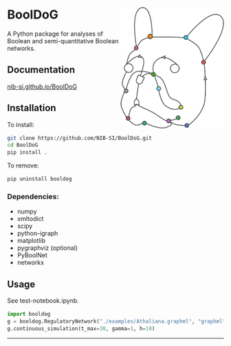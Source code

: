 # BoolDoG <img src="docs/figures/logo.png" raw=true alt="BoolDoG icon"  width="240" align="right" >

A Python package for analyses of Boolean and semi-quantitative Boolean networks.

## Documentation

[nib-si.github.io/BoolDoG](https://nib-si.github.io/BoolDoG)

## Installation

To install:

```bash
git clone https://github.com/NIB-SI/BoolDoG.git
cd BoolDoG
pip install .
```

To remove:

```bash
pip uninstall booldog
```

### Dependencies:

* numpy
* xmltodict
* scipy
* python-igraph
* matplotlib
* pygraphviz (optional)
* PyBoolNet
* networkx

## Usage

See test-notebook.ipynb.

```python
import booldog
g = booldog.RegulatoryNetwork("./examples/Athaliana.graphml", "graphml")
g.continuous_simulation(t_max=30, gamma=1, h=10)
```

---


